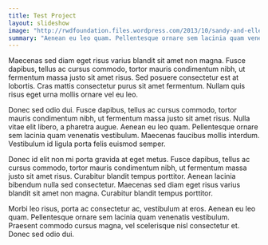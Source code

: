 ```yaml
---
title: Test Project
layout: slideshow
image: "http://rwdfoundation.files.wordpress.com/2013/10/sandy-and-ellen.jpg"
summary: "Aenean eu leo quam. Pellentesque ornare sem lacinia quam venenatis vestibulum. Donec id elit non mi porta gravida at eget metus. Lorem ipsum dolor sit amet, consectetur adipiscing elit. Vestibulum id ligula porta felis euismod semper. Vestibulum id ligula porta felis euismod semper. Sed posuere consectetur est at lobortis."
---
```


Maecenas sed diam eget risus varius blandit sit amet non magna. Fusce dapibus, tellus ac cursus commodo, tortor mauris condimentum nibh, ut fermentum massa justo sit amet risus. Sed posuere consectetur est at lobortis. Cras mattis consectetur purus sit amet fermentum. Nullam quis risus eget urna mollis ornare vel eu leo.

Donec sed odio dui. Fusce dapibus, tellus ac cursus commodo, tortor mauris condimentum nibh, ut fermentum massa justo sit amet risus. Nulla vitae elit libero, a pharetra augue. Aenean eu leo quam. Pellentesque ornare sem lacinia quam venenatis vestibulum. Maecenas faucibus mollis interdum. Vestibulum id ligula porta felis euismod semper.

Donec id elit non mi porta gravida at eget metus. Fusce dapibus, tellus ac cursus commodo, tortor mauris condimentum nibh, ut fermentum massa justo sit amet risus. Curabitur blandit tempus porttitor. Aenean lacinia bibendum nulla sed consectetur. Maecenas sed diam eget risus varius blandit sit amet non magna. Curabitur blandit tempus porttitor.

Morbi leo risus, porta ac consectetur ac, vestibulum at eros. Aenean eu leo quam. Pellentesque ornare sem lacinia quam venenatis vestibulum. Praesent commodo cursus magna, vel scelerisque nisl consectetur et. Donec sed odio dui.

